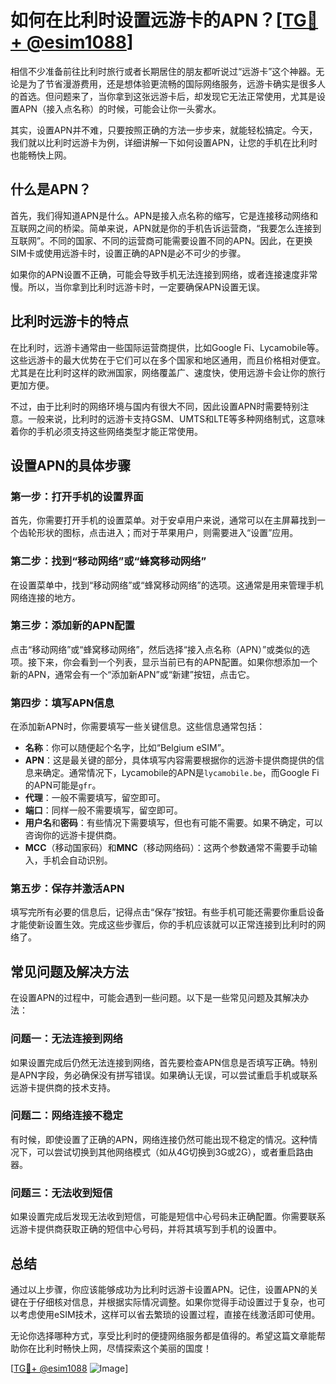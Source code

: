 # 如何在比利时设置远游卡的APN？[[TG💪+ @esim1088](https://t.me/s/esim1088)]

相信不少准备前往比利时旅行或者长期居住的朋友都听说过“远游卡”这个神器。无论是为了节省漫游费用，还是想体验更流畅的国际网络服务，远游卡确实是很多人的首选。但问题来了，当你拿到这张远游卡后，却发现它无法正常使用，尤其是设置APN（接入点名称）的时候，可能会让你一头雾水。

其实，设置APN并不难，只要按照正确的方法一步步来，就能轻松搞定。今天，我们就以比利时远游卡为例，详细讲解一下如何设置APN，让您的手机在比利时也能畅快上网。

## 什么是APN？

首先，我们得知道APN是什么。APN是接入点名称的缩写，它是连接移动网络和互联网之间的桥梁。简单来说，APN就是你的手机告诉运营商，“我要怎么连接到互联网”。不同的国家、不同的运营商可能需要设置不同的APN。因此，在更换SIM卡或使用远游卡时，设置正确的APN是必不可少的步骤。

如果你的APN设置不正确，可能会导致手机无法连接到网络，或者连接速度非常慢。所以，当你拿到比利时远游卡时，一定要确保APN设置无误。

## 比利时远游卡的特点

在比利时，远游卡通常由一些国际运营商提供，比如Google Fi、Lycamobile等。这些远游卡的最大优势在于它们可以在多个国家和地区通用，而且价格相对便宜。尤其是在比利时这样的欧洲国家，网络覆盖广、速度快，使用远游卡会让你的旅行更加方便。

不过，由于比利时的网络环境与国内有很大不同，因此设置APN时需要特别注意。一般来说，比利时的远游卡支持GSM、UMTS和LTE等多种网络制式，这意味着你的手机必须支持这些网络类型才能正常使用。

## 设置APN的具体步骤

### 第一步：打开手机的设置界面

首先，你需要打开手机的设置菜单。对于安卓用户来说，通常可以在主屏幕找到一个齿轮形状的图标，点击进入；而对于苹果用户，则需要进入“设置”应用。

### 第二步：找到“移动网络”或“蜂窝移动网络”

在设置菜单中，找到“移动网络”或“蜂窝移动网络”的选项。这通常是用来管理手机网络连接的地方。

### 第三步：添加新的APN配置

点击“移动网络”或“蜂窝移动网络”，然后选择“接入点名称（APN）”或类似的选项。接下来，你会看到一个列表，显示当前已有的APN配置。如果你想添加一个新的APN，通常会有一个“添加新APN”或“新建”按钮，点击它。

### 第四步：填写APN信息

在添加新APN时，你需要填写一些关键信息。这些信息通常包括：

- **名称**：你可以随便起个名字，比如“Belgium eSIM”。
- **APN**：这是最关键的部分，具体填写内容需要根据你的远游卡提供商提供的信息来确定。通常情况下，Lycamobile的APN是`lycamobile.be`，而Google Fi的APN可能是`gfr`。
- **代理**：一般不需要填写，留空即可。
- **端口**：同样一般不需要填写，留空即可。
- **用户名**和**密码**：有些情况下需要填写，但也有可能不需要。如果不确定，可以咨询你的远游卡提供商。
- **MCC**（移动国家码）和**MNC**（移动网络码）：这两个参数通常不需要手动输入，手机会自动识别。

### 第五步：保存并激活APN

填写完所有必要的信息后，记得点击“保存”按钮。有些手机可能还需要你重启设备才能使新设置生效。完成这些步骤后，你的手机应该就可以正常连接到比利时的网络了。

## 常见问题及解决方法

在设置APN的过程中，可能会遇到一些问题。以下是一些常见问题及其解决办法：

### 问题一：无法连接到网络

如果设置完成后仍然无法连接到网络，首先要检查APN信息是否填写正确。特别是APN字段，务必确保没有拼写错误。如果确认无误，可以尝试重启手机或联系远游卡提供商的技术支持。

### 问题二：网络连接不稳定

有时候，即使设置了正确的APN，网络连接仍然可能出现不稳定的情况。这种情况下，可以尝试切换到其他网络模式（如从4G切换到3G或2G），或者重启路由器。

### 问题三：无法收到短信

如果设置完成后发现无法收到短信，可能是短信中心号码未正确配置。你需要联系远游卡提供商获取正确的短信中心号码，并将其填写到手机的设置中。

## 总结

通过以上步骤，你应该能够成功为比利时远游卡设置APN。记住，设置APN的关键在于仔细核对信息，并根据实际情况调整。如果你觉得手动设置过于复杂，也可以考虑使用eSIM技术，这样可以省去繁琐的设置过程，直接在线激活即可使用。

无论你选择哪种方式，享受比利时的便捷网络服务都是值得的。希望这篇文章能帮助你在比利时畅快上网，尽情探索这个美丽的国度！

[[TG💪+ @esim1088](https://t.me/s/esim1088) ![Image](https://i.postimg.cc/4NQfJmqS/Snipaste-2025-05-13-00-14-12.png)]